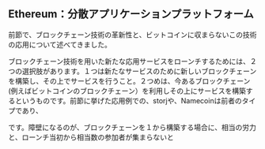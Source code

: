 ## Ethereum：分散アプリケーションプラットフォーム

前節で、ブロックチェーン技術の革新性と、ビットコインに収まらないこの技術の応用について述べてきました。

ブロックチェーン技術を用いた新たな応用サービスをローンチするためには、２つの選択肢があります。１つは新たなサービスのために新しいブロックチェーンを構築し、その上でサービスを行うこと。２つめは、今あるブロックチェーン(例えばビットコインのブロックチェーン）を利用しその上にサービスを構築するというものです。前節に挙げた応用例での、storjや、Namecoinは前者のタイプであり、


です。障壁になるのが、ブロックチェーンを１から構築する場合に、相当の労力と、ローンチ当初から相当数の参加者が集まらないと